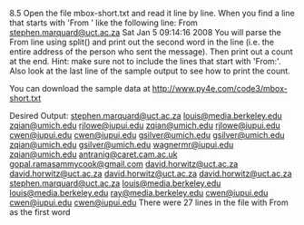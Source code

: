 8.5 Open the file mbox-short.txt and read it line by line. When you find a line that starts with 'From ' like the following line:
From stephen.marquard@uct.ac.za Sat Jan  5 09:14:16 2008
You will parse the From line using split() and print out the second word in the line (i.e. the entire address of the person who sent the message). Then print out a count at the end.
Hint: make sure not to include the lines that start with 'From:'. Also look at the last line of the sample output to see how to print the count.

You can download the sample data at http://www.py4e.com/code3/mbox-short.txt

Desired Output:
stephen.marquard@uct.ac.za
louis@media.berkeley.edu
zqian@umich.edu
rjlowe@iupui.edu
zqian@umich.edu
rjlowe@iupui.edu
cwen@iupui.edu
cwen@iupui.edu
gsilver@umich.edu
gsilver@umich.edu
zqian@umich.edu
gsilver@umich.edu
wagnermr@iupui.edu
zqian@umich.edu
antranig@caret.cam.ac.uk
gopal.ramasammycook@gmail.com
david.horwitz@uct.ac.za
david.horwitz@uct.ac.za
david.horwitz@uct.ac.za
david.horwitz@uct.ac.za
stephen.marquard@uct.ac.za
louis@media.berkeley.edu
louis@media.berkeley.edu
ray@media.berkeley.edu
cwen@iupui.edu
cwen@iupui.edu
cwen@iupui.edu
There were 27 lines in the file with From as the first word